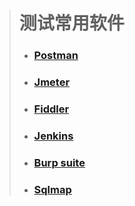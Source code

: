 ># 测试常用软件
> 
>* ###  [Postman](/test_software_knowledge/postman.md)
>* ### [Jmeter](/test_software_knowledge/Jmeter.md)
>* ### [Fiddler](/test_software_knowledge/fiddler.md)
>* ### [Jenkins](/test_software_knowledge/jenkins.md)
>* ### [Burp suite](/test_software_knowledge/burpsuite.md)
>* ### [Sqlmap](/test_software_knowledge/sqlmap.md)


